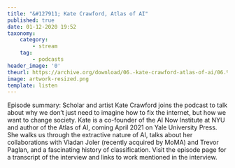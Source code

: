```yaml
---
title: "&#127911; Kate Crawford, Atlas of AI"
published: true
date: 01-12-2020 19:52
taxonomy:
    category:
        - stream
    tag:
        - podcasts
header_image: '0'
theurl: https://archive.org/download/06.-kate-crawford-atlas-of-ai/06.%20Kate%20Crawford%2C%20Atlas%20of%20AI.mp3
image: artwork-resized.png
template: listen
--- 
```

Episode summary: Scholar and artist Kate Crawford joins the podcast to talk about why we don’t just need to imagine how to fix the internet, but how we want to change society. Kate is a co-founder of the AI Now Institute at NYU and author of the Atlas of AI, coming April 2021 on Yale University Press. She walks us through the extractive nature of AI, talks about her collaborations with Vladan Joler (recently acquired by MoMA) and Trevor Paglan, and a fascinating history of classification. Visit the episode page for a transcript of the interview and links to work mentioned in the interview.
